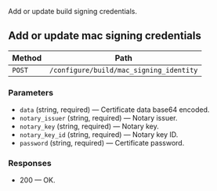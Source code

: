 Add or update build signing credentials.

## Add or update mac signing credentials


| Method | Path |
|--------|------|
| `POST` | `/configure/build/mac_signing_identity` |

### Parameters

* `data` (string, required) — Certificate data base64 encoded.
* `notary_issuer` (string, required) — Notary issuer.
* `notary_key` (string, required) — Notary key.
* `notary_key_id` (string, required) — Notary key ID.
* `password` (string, required) — Certificate password.

### Responses

* 200 — OK.
